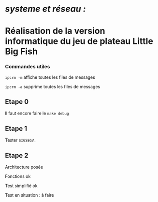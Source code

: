 # *systeme et réseau :*
# Réalisation de la version informatique du jeu de plateau Little Big Fish

### Commandes utiles
`ipcrm -m` affiche toutes les files de messages

`ipcrm -a` supprime toutes les files de messages

## Etape 0

Il faut encore faire le  `make debug`

## Etape 1

Tester `SIGSEGV.`

## Etape 2

Architecture posée

Fonctions ok

Test simplifié ok

Test en situation : à faire

